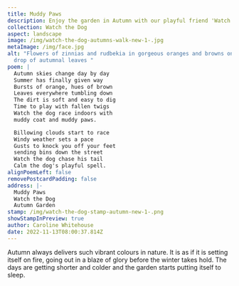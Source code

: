 ```yaml
---
title: Muddy Paws
description: Enjoy the garden in Autumn with our playful friend 'Watch'.
collection: Watch the Dog
aspect: landscape
image: /img/watch-the-dog-autumns-walk-new-1-.jpg
metaImage: /img/face.jpg
alt: "Flowers of zinnias and rudbekia in gorgeous oranges and browns on a back
  drop of autumnal leaves "
poem: |
  Autumn skies change day by day
  Summer has finally given way
  Bursts of orange, hues of brown
  Leaves everywhere tumbling down
  The dirt is soft and easy to dig
  Time to play with fallen twigs
  Watch the dog race indoors with
  muddy coat and muddy paws.

  Billowing clouds start to race
  Windy weather sets a pace
  Gusts to knock you off your feet
  sending bins down the street
  Watch the dog chase his tail
  Calm the dog's playful spell.
alignPoemLeft: false
removePostcardPadding: false
address: |-
  Muddy Paws
  Watch the Dog
  Autumn Garden
stamp: /img/watch-the-dog-stamp-autumn-new-1-.png
showStampInPreview: true
author: Caroline Whitehouse
date: 2022-11-13T08:00:37.814Z
---
```

Autumn always delivers such vibrant colours in nature. It is as if it is setting itself on fire, going out in a blaze of glory before the winter takes hold. The days are getting shorter and colder and the garden starts putting itself to sleep.